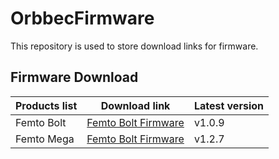 # OrbbecFirmware
This repository is used to store download links for firmware.

## Firmware Download

| **Products list** | **Download link** | Latest version     |
| --- | --- | --- |
| Femto Bolt       | [Femto Bolt Firmware](https://github.com/orbbec/OrbbecFirmware/releases/tag/Femto-Bolt-Firmware) |     v1.0.9       |
| Femto Mega       | [Femto Bolt Firmware](https://github.com/orbbec/OrbbecFirmware/releases/tag/Femto-Mega-Firmware) |     v1.2.7       |
